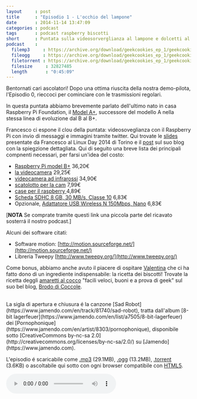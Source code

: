 ```yaml
---
layout     : post
title      : "Episodio 1 - L'occhio del lampone"
date       : 2014-11-14 13:47:09
categories : podcast
tags       : podcast raspberry biscotti
short      : Puntata sulla videosorverglianza al lampone e dolcetti al cocco
podcast    :
  filemp3     : https://archive.org/download/geekcookies_ep_1/geekcookies_ep_1.mp3
  fileogg     : https://archive.org/download/geekcookies_ep_1/geekcookies_ep_1.ogg
  filetorrent : https://archive.org/download/geekcookies_ep_1/geekcookies_ep_1_archive.torrent
  filesize     : 32827485
  length       : "0:45:09"
---
```

 
Bentornati cari ascolatori! Dopo una ottima riuscita della nostra demo-pilota, l'Episodio 0, rieccoci per cominciare con le trasmissioni regolari.

In questa puntata abbiamo brevemente parlato dell'ultimo nato in casa Raspberry Pi Foundation, il [Model A+][raspberryaplus], successore del modello A nella stessa linea di evoluzione dal B al B+.

Francesco ci espone il clou della puntata: videosoveglianza con il Raspberry Pi con  invio di messaggi e immagini tramite twitter. Qui trovate le [slides][slidesfrancesco] presentate da Francesco al Linux Day 2014 di Torino e il [post][blogfrancesco] sul suo blog con la spiegzione dettagliata.
Qui di seguito una breve lista dei principali compnenti necessari, per farsi un'idea del costo:

- [Raspberry Pi model B+](http://www.amazon.it/gp/product/B00LPESRUK/ref=as_li_qf_sp_asin_il_tl?ie=UTF8&camp=3370&creative=23322&creativeASIN=B00LPESRUK&linkCode=as2&tag=geekcookies03-21) 36,20€
- [la videocamera](http://www.amazon.it/gp/product/B00E1GGE40/ref=as_li_qf_sp_asin_il_tl?ie=UTF8&camp=3370&creative=23322&creativeASIN=B00E1GGE40&linkCode=as2&tag=geekcookies03-21) 29,25€
- [videocamera ad infrarossi](http://www.amazon.it/gp/product/B00G9AZ79O/ref=as_li_qf_sp_asin_il_tl?ie=UTF8&camp=3370&creative=23322&creativeASIN=B00G9AZ79O&linkCode=as2&tag=geekcookies03-21) 34,90€ 
- [scatolotto per la cam](http://www.amazon.it/gp/product/B00IJZJWTI/ref=as_li_qf_sp_asin_il_tl?ie=UTF8&camp=3370&creative=23322&creativeASIN=B00IJZJWTI&linkCode=as2&tag=geekcookies03-21) 7,99€ 
- [case per il raspberry ](http://www.amazon.it/gp/product/B00MQWQT0A/ref=as_li_qf_sp_asin_il_tl?ie=UTF8&camp=3370&creative=23322&creativeASIN=B00MQWQT0A&linkCode=as2&tag=geekcookies03-21) 4,89€
- [Scheda SDHC 8 GB, 30 MB/s, Classe 10](http://www.amazon.it/gp/product/B0084DWCVK/ref=as_li_qf_sp_asin_il_tl?ie=UTF8&camp=3370&creative=23322&creativeASIN=B0084DWCVK&linkCode=as2&tag=geekcookies03-21) 6,83€
- Opzionale, [Adattatore USB Wireless N 150Mbps, Nano](http://www.amazon.it/gp/product/B008IFXQFU/ref=as_li_qf_sp_asin_il_tl?ie=UTF8&camp=3370&creative=23322&creativeASIN=B008IFXQFU&linkCode=as2&tag=geekcookies03-21) 6,83€

[**NOTA** Se comprate tramite questi link una piccola parte del ricavato sosterrá il nostro podcast.]

Alcuni dei software citati:

* Software motion: [http://motion.sourceforge.net/](http://motion.sourceforge.net/)
* Libreria Tweepy [http://www.tweepy.org/](http://www.tweepy.org/) 

Come bonus, abbiamo anche avuto il piacere di ospitare [Valentina](https://twitter.com/valefatina) che ci ha fatto dono di un ingrediente indispensabile: la ricetta dei biscotti! Trovate la ricetta deggli [amaretti al cocco][biscottivale] "facili veloci, buoni e a prova di geek" sul suo bel blog, [Brodo di Coccole](http://www.brododicoccole.com/).

<br />
La sigla di apertura e chiusura é la canzone [Sad Robot](https://www.jamendo.com/en/track/81740/sad-robot), tratta dall'album [8-bit lagerfeuer](https://www.jamendo.com/en/list/a7505/8-bit-lagerfeuer) dei [Pornophonique](https://www.jamendo.com/en/artist/8303/pornophonique), disponibile sotto [CreativeCommons by-nc-sa 2.0](http://creativecommons.org/licenses/by-nc-sa/2.0/) su [Jamendo](https://www.jamendo.com).

L'episodio é scaricabile come [.mp3]({{page.podcast.filemp3}}) (29.1MB), [.ogg]({{page.podcast.fileogg}}) (13.2MB), [.torrent]({{page.podcast.filetorrent}}) (3.6KB) o ascoltabile qui sotto con ogni browser compatibile con [HTML5](http://html5test.com/).


<!--HTML5 audio player,see http://www.bloggerbuster.com/2012/07/how-to-add-music-player-in-blogspot.html-->
<audio preload = "metadata" controls> 
<source src="{{page.podcast.filemp3}}" /> 
If you cannot see the audio controls, your browser does not support the audio element 
</audio>

[raspberryaplus]: http://www.raspberrypi.org/products/model-a-plus/
[slidesfrancesco]: http://www.slideshare.net/cesco_78/linux-day-2014-talk-su-videosorveglianza-con-raspberry-pi
[blogfrancesco]: http://www.iltucci.com/blog/category/progetti/videosorveglianza-con-raspberry-pi/
[biscottivale]: http://www.brododicoccole.com/dolcetti-di-amaretti-al-cocco/


